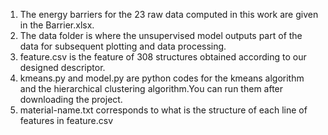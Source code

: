 1. The energy barriers for the 23 raw data computed in this work are given in the Barrier.xlsx.
2. The data folder is where the unsupervised model outputs part of the data for subsequent plotting and data processing.
3. feature.csv is the feature of 308 structures obtained according to our designed descriptor.
4. kmeans.py and model.py are python codes for the kmeans algorithm and the hierarchical clustering algorithm.You can run them after downloading the project.
5. material-name.txt corresponds to what is the structure of each line of features in feature.csv

